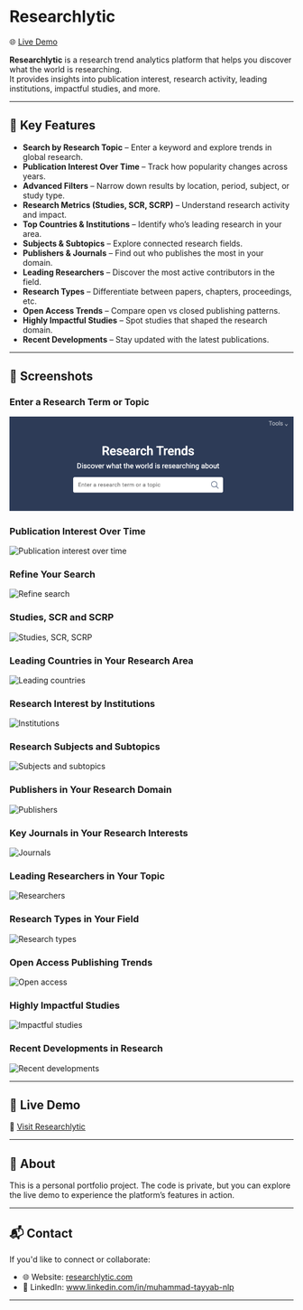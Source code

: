 # Researchlytic

🌐 [Live Demo](https://researchlytic.com/research-trends/)

**Researchlytic** is a research trend analytics platform that helps you discover what the world is researching.  
It provides insights into publication interest, research activity, leading institutions, impactful studies, and more.

---

## 🔎 Key Features

- **Search by Research Topic** – Enter a keyword and explore trends in global research.
- **Publication Interest Over Time** – Track how popularity changes across years.
- **Advanced Filters** – Narrow down results by location, period, subject, or study type.
- **Research Metrics (Studies, SCR, SCRP)** – Understand research activity and impact.
- **Top Countries & Institutions** – Identify who’s leading research in your area.
- **Subjects & Subtopics** – Explore connected research fields.
- **Publishers & Journals** – Find out who publishes the most in your domain.
- **Leading Researchers** – Discover the most active contributors in the field.
- **Research Types** – Differentiate between papers, chapters, proceedings, etc.
- **Open Access Trends** – Compare open vs closed publishing patterns.
- **Highly Impactful Studies** – Spot studies that shaped the research domain.
- **Recent Developments** – Stay updated with the latest publications.

---

## 📸 Screenshots

### Enter a Research Term or Topic
![Enter a research term](screenshots/enter-term.png)

### Publication Interest Over Time
![Publication interest over time](screenshots/publication-trends.png)

### Refine Your Search
![Refine search](screenshots/refine-search.png)

### Studies, SCR and SCRP
![Studies, SCR, SCRP](screenshots/studies-scr-scrp.png)

### Leading Countries in Your Research Area
![Leading countries](screenshots/leading-countries.png)

### Research Interest by Institutions
![Institutions](screenshots/institutions.png)

### Research Subjects and Subtopics
![Subjects and subtopics](screenshots/subjects-subtopics.png)

### Publishers in Your Research Domain
![Publishers](screenshots/publishers.png)

### Key Journals in Your Research Interests
![Journals](screenshots/key-journals.png)

### Leading Researchers in Your Topic
![Researchers](screenshots/researchers.png)

### Research Types in Your Field
![Research types](screenshots/research-types.png)

### Open Access Publishing Trends
![Open access](screenshots/open-access.png)

### Highly Impactful Studies
![Impactful studies](screenshots/highly-impactful.png)

### Recent Developments in Research
![Recent developments](screenshots/recent-developments.png)

---

## 🚀 Live Demo

🔗 [Visit Researchlytic](https://researchlytic.com/research-trends/)

---

## 📌 About

This is a personal portfolio project. The code is private, but you can explore the live demo to experience the platform’s features in action.  

---

## 📬 Contact

If you'd like to connect or collaborate:  
- 🌐 Website: [researchlytic.com](https://researchlytic.com)  
- 💼 LinkedIn: www.linkedin.com/in/muhammad-tayyab-nlp

---
